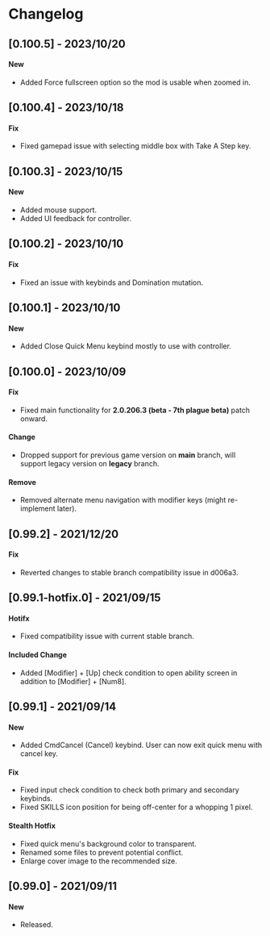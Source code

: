 # Changelog

## [0.100.5] - 2023/10/20
#### New
- Added Force fullscreen option so the mod is usable when zoomed in.

## [0.100.4] - 2023/10/18
#### Fix
- Fixed gamepad issue with selecting middle box with Take A Step key.

## [0.100.3] - 2023/10/15
#### New
- Added mouse support.
- Added UI feedback for controller.

## [0.100.2] - 2023/10/10
#### Fix
- Fixed an issue with keybinds and Domination mutation.

## [0.100.1] - 2023/10/10
#### New
- Added Close Quick Menu keybind mostly to use with controller.

## [0.100.0] - 2023/10/09
#### Fix
- Fixed main functionality for **2.0.206.3 (beta - 7th plague beta)** patch onward.
#### Change
- Dropped support for previous game version on **main** branch, will support legacy version on **legacy** branch.
#### Remove
- Removed alternate menu navigation with modifier keys (might re-implement later).

## [0.99.2] - 2021/12/20
#### Fix
- Reverted changes to stable branch compatibility issue in d006a3.

## [0.99.1-hotfix.0] - 2021/09/15
#### Hotifx
- Fixed compatibility issue with current stable branch.

#### Included Change
- Added [Modifier] + [Up] check condition to open ability screen in addition to [Modifier] + [Num8].

## [0.99.1] - 2021/09/14
#### New
- Added CmdCancel (Cancel) keybind. User can now exit quick menu with cancel key.
#### Fix
- Fixed input check condition to check both primary and secondary keybinds.
- Fixed SKILLS icon position for being off-center for a whopping 1 pixel.

#### Stealth Hotfix
- Fixed quick menu's background color to transparent.
- Renamed some files to prevent potential conflict.
- Enlarge cover image to the recommended size.

## [0.99.0] - 2021/09/11
#### New
- Released.
